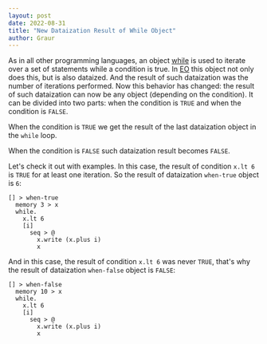 ```yaml
---
layout: post
date: 2022-08-31
title: "New Dataization Result of While Object"
author: Graur
---
```


As in all other programming languages, an object [while](https://github.com/objectionary/eo/blob/8ba6cab2f06b1bf09ac1a9f5b1d6a101ecf53546/eo-runtime/src/main/eo/org/eolang/bool.eo#L55)
is used to iterate over a set of statements while a condition is true.
In [EO](https://github.com/objectionary/eo) this object not only does this,
but is also dataized. And the result of such dataization was the number of iterations
performed. Now this behavior has changed: the result of such dataization can now
be any object (depending on the condition).
It can be divided into two parts: when the condition is `TRUE` and when the condition
is `FALSE`.

<!--more-->

When the condition is `TRUE` we get the result of the last dataization object in the `while` loop.

When the condition is `FALSE` such dataization result becomes `FALSE`.

Let's check it out with examples. In this case, the result of condition `x.lt 6`
is `TRUE` for at least one iteration. So the result of dataization `when-true` object is `6`:
```
[] > when-true
  memory 3 > x
  while.
    x.lt 6
    [i]
      seq > @
        x.write (x.plus i)
        x
```

And in this case, the result of condition `x.lt 6` was never `TRUE`, that's why the result
of dataization `when-false` object is `FALSE`:
```
[] > when-false
  memory 10 > x
  while.
    x.lt 6
    [i]
      seq > @
        x.write (x.plus i)
        x
```
